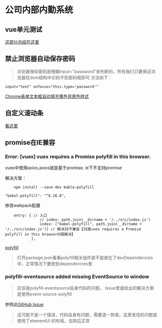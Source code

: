 # 公司内部内勤系统

## vue单元测试
[这部分总结在这里](../chapter6/test.html)


## 禁止浏览器自动保存密码

>浏览器保存密码是根据input="password"来判断的，所有我们只要保证浏览器在dom结构中识别不到密码框即可
方法如下：
```
input="text" onfocus="this.type='password'"
```

[Chrome表单文本框自动填充黄色背景色样式](https://www.cnblogs.com/zhaokai021/p/4625169.html)


## 自定义滚动条
[看这里](https://www.lyblog.net/detail/314.html)

## promise在IE兼容

### Error: [vuex] vuex requires a Promise polyfill in this browser.

vuex中使用axios,axios就是基于promise. ie下不支持promise

解决方案：

```
    npm install --save-dev bable-polyfill
```

`"babel-polyfill": "^6.26.0",`

修改webpack配置
```
    entry: { // 入口
                // index: path.join(__dirname + '/../src/index.js')
                index: ["babel-polyfill", path.join(__dirname + '/../src/index.js')] // 解决IE不兼容【IE报vuex requires a Promise polyfill in this browser问题解决】
            },
```
[polyfill](https://babeljs.io/docs/usage/polyfill/)

>打开package.json看看polyfill相关组件是不是放在了devDependencies中，正常情况下要放到dependencies里

### polyfill-eventsource added missing EventSource to window
>应该是polyfill-eventsource自身代码的问题。
 Issue里面给出的解决方案是使用event-source-polyfill

参照此[GitHub Issue](https://github.com/glenjamin/webpack-hot-middleware/issues/53#issuecomment-253969556)

> 这可能不是一个错误，代码自身有问题，需要逐一排查。这里发现的问题是使用了elementUI 的布局，去除后正常
